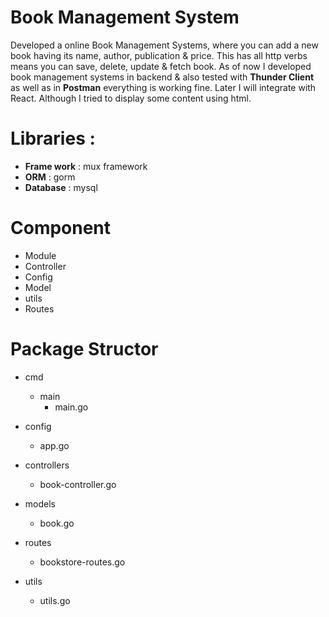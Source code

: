 # Book Management System
Developed a online Book Management Systems, where you can add a new book having its name, author, publication & price. This has all http verbs means you can save, delete, update & fetch book.
As of now I developed book management systems in backend & also tested with **Thunder Client** as well as in **Postman** everything is working fine. Later I will integrate with React.
Although I tried to display some content using html.

# Libraries :
- **Frame work** : mux framework
- **ORM** : gorm
- **Database** : mysql

# Component
- Module
- Controller
- Config
- Model
- utils
- Routes

# Package Structor
- cmd
    - main
         - main.go
     
- config
    - app.go
- controllers
    - book-controller.go
- models
    - book.go
- routes
    - bookstore-routes.go
- utils
    - utils.go
